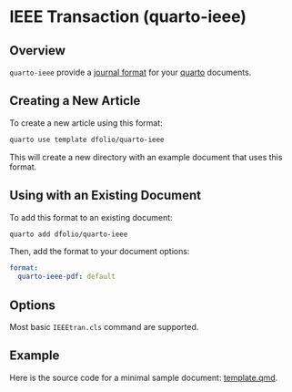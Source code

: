 # IEEE Transaction (quarto-ieee)

## Overview

`quarto-ieee` provide a [journal format](https://quarto.org/docs/journals/formats.html) for your [quarto](https://quarto.org/) documents.

## Creating a New Article

To create a new article using this format:


``` bash
quarto use template dfolio/quarto-ieee
```

This will create a new directory with an example document that uses this format.

## Using with an Existing Document

To add this format to an existing document:


``` bash
quarto add dfolio/quarto-ieee
```

Then, add the format to your document options:

``` yaml
format:
  quarto-ieee-pdf: default
```

## Options

Most basic `IEEEtran.cls` command are supported.

## Example

Here is the source code for a minimal sample document: [template.qmd](template.qmd).
